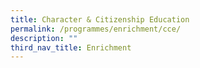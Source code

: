 ```yaml
---
title: Character & Citizenship Education
permalink: /programmes/enrichment/cce/
description: ""
third_nav_title: Enrichment
---
```

